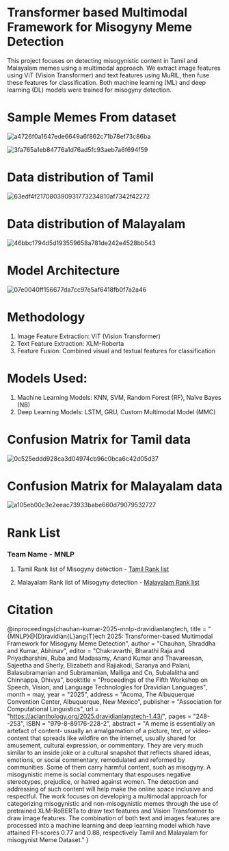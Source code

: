 # Transformer based Multimodal Framework for Misogyny Meme Detection

This project focuses on detecting misogynistic content in Tamil and Malayalam memes using a multimodal approach. 
We extract image features using ViT (Vision Transformer) and text features using MuRIL, then fuse these features 
for classification. Both machine learning (ML) and deep learning (DL) models were trained for misogyny detection. 

# Sample Memes From dataset

![a4726f0a1647ede6649a6f862c71b78ef73c86ba](https://github.com/user-attachments/assets/a0e157d5-330b-4f22-b835-6e896d89875e)


![3fa765a1eb84776a1d76ad5fc93aeb7a6f694f59](https://github.com/user-attachments/assets/1f4fb2ff-6666-465b-aa40-55ad896ddfe5)


# Data distribution of Tamil
![63edf4f217080390931773234810af7342f42272](https://github.com/user-attachments/assets/45fb4475-2355-4006-87e6-9670edb39390)

# Data distribution of Malayalam
![46bbc1794d5d193559658a781de242e4528bb543](https://github.com/user-attachments/assets/c46e2a53-07f2-422a-a94e-1ac50b337c4d)


# Model Architecture

![07e0040ff156677da7cc97e5af6418fb0f7a2a46](https://github.com/user-attachments/assets/c475311b-c362-40cc-95c3-f100686012fe)


# Methodology
1. Image Feature Extraction: ViT (Vision Transformer)
2. Text Feature Extraction: XLM-Roberta
3. Feature Fusion: Combined visual and textual features for classification
   
# Models Used:
1. Machine Learning Models: KNN, SVM, Random Forest (RF), Naïve Bayes (NB)
2. Deep Learning Models: LSTM, GRU, Custom Multimodal Model (MMC)

# Confusion Matrix for Tamil data
![0c525eddd928ca3d04974cb96c0bca6c42d05d37](https://github.com/user-attachments/assets/89ffcd67-b69a-451f-a224-19bb2c5d420b)


# Confusion Matrix for Malayalam data
![a105eb00c3e2eeac73933babe660d79079532727](https://github.com/user-attachments/assets/ba3e1372-78b1-4e05-a7e6-ecfc58315b15)


# Rank List
### Team Name - MNLP
1. Tamil Rank list of Misogyny detection - [Tamil Rank list](https://github.com/user-attachments/files/19090596/Misogyny.shared.task.-.Tamil.Rank.list.pdf)

2. Malayalam Rank list of Misogyny detection - [Malayalam Rank list](https://github.com/user-attachments/files/19090593/Misogyny.shared.task.-.Malayalam.Rank.list.pdf)

   
# Citation

@inproceedings{chauhan-kumar-2025-mnlp-dravidianlangtech,
    title = "{MNLP}@{D}ravidian{L}ang{T}ech 2025: Transformer-based Multimodal Framework for Misogyny Meme Detection",
    author = "Chauhan, Shraddha  and
      Kumar, Abhinav",
    editor = "Chakravarthi, Bharathi Raja  and
      Priyadharshini, Ruba  and
      Madasamy, Anand Kumar  and
      Thavareesan, Sajeetha  and
      Sherly, Elizabeth  and
      Rajiakodi, Saranya  and
      Palani, Balasubramanian  and
      Subramanian, Malliga  and
      Cn, Subalalitha  and
      Chinnappa, Dhivya",
    booktitle = "Proceedings of the Fifth Workshop on Speech, Vision, and Language Technologies for Dravidian Languages",
    month = may,
    year = "2025",
    address = "Acoma, The Albuquerque Convention Center, Albuquerque, New Mexico",
    publisher = "Association for Computational Linguistics",
    url = "https://aclanthology.org/2025.dravidianlangtech-1.43/",
    pages = "248--253",
    ISBN = "979-8-89176-228-2",
    abstract = "A meme is essentially an artefact of content- usually an amalgamation of a picture, text, or video-content that spreads like wildfire on the internet, usually shared for amusement, cultural expression, or commentary. They are very much similar to an inside joke or a cultural snapshot that reflects shared ideas, emotions, or social commentary, remodulated and reformed by communities. Some of them carry harmful content, such as misogyny. A misogynistic meme is social commentary that espouses negative stereotypes, prejudice, or hatred against women. The detection and addressing of such content will help make the online space inclusive and respectful. The work focuses on developing a multimodal approach for categorizing misogynistic and non-misogynistic memes through the use of pretrained XLM-RoBERTa to draw text features and Vision Transformer to draw image features. The combination of both text and images features are processed into a machine learning and deep learning model which have attained F1-scores 0.77 and 0.88, respectively Tamil and Malayalam for misogynist Meme Dataset."
}

